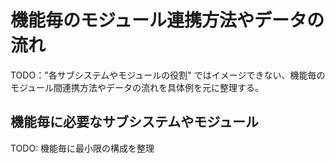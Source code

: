 # 機能毎のモジュール連携方法やデータの流れ

TODO："各サブシステムやモジュールの役割" ではイメージできない、機能毎のモジュール間連携方法やデータの流れを具体例を元に整理する。


## 機能毎に必要なサブシステムやモジュール

TODO: 機能毎に最小限の構成を整理


